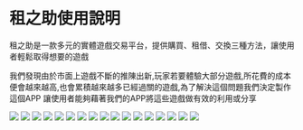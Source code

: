 # 租之助使用說明
租之助是一款多元的實體遊戲交易平台，提供購買、租借、交換三種方法，讓使用者輕鬆取得想要的遊戲

我們發現由於市面上遊戲不斷的推陳出新,玩家若要體驗大部分遊戲,所花費的成本便會越來越高,也會累積越來越多已經過關的遊戲,為了解決這個問題我們決定製作這個APP
讓使用者能夠藉著我們的APP將這些遊戲做有效的利用或分享

![](https://i.imgur.com/l4Murkb.jpg)
![](https://i.imgur.com/jYxIDpI.jpg)
![](https://i.imgur.com/v3a2Uhc.jpg)
![](https://i.imgur.com/KDBQWt5.jpg)
![](https://i.imgur.com/MnHexar.jpg)
![](https://i.imgur.com/J6QeP0S.jpg)
![](https://i.imgur.com/tE3jmUc.jpg)
![](https://i.imgur.com/LhycfP2.jpg)
![](https://i.imgur.com/I1AtLBa.jpg)
![](https://i.imgur.com/48Q0N4z.jpg)
![](https://i.imgur.com/zLGXBYA.jpg)
![](https://i.imgur.com/yl1Q9bE.jpg)
![](https://i.imgur.com/E0AHJfh.jpg)
![](https://i.imgur.com/ufTFsf1.jpg)
![](https://i.imgur.com/wnyJK4C.jpg)
![](https://i.imgur.com/T1bcUJX.jpg)
![](https://i.imgur.com/4Iljt5l.jpg)
